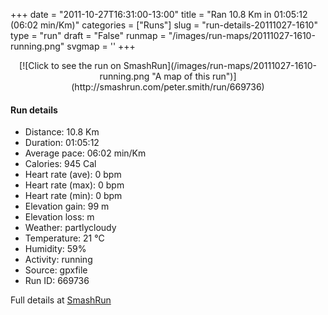 +++
date = "2011-10-27T16:31:00-13:00"
title = "Ran 10.8 Km in 01:05:12 (06:02 min/Km)"
categories = ["Runs"]
slug = "run-details-20111027-1610"
type = "run"
draft = "False"
runmap = "/images/run-maps/20111027-1610-running.png"
svgmap = '<polyline points="97 75, 100 67, 97 65, 94 65, 86 68, 80 70, 77 74, 67 81, 67 82, 52 87, 50 87, 47 85, 45 79, 40 76, 36 75, 28 79, 17 75, 12 67, 0 56, 5 52, 13 51, 17 49, 27 46, 28 44, 30 43, 37 37, 47 36, 50 35, 51 34, 49 22, 50 19, 51 15, 55 13, 58 13, 57 20, 63 25, 66 28, 80 34, 81 32, 83 31, 83 30">'
+++



<!--more-->

<center>
[![Click to see the run on SmashRun](/images/run-maps/20111027-1610-running.png "A map of this run")](http://smashrun.com/peter.smith/run/669736)
</center>

#### Run details

* Distance: 10.8 Km
* Duration: 01:05:12
* Average pace: 06:02 min/Km
* Calories: 945 Cal
* Heart rate (ave): 0 bpm
* Heart rate (max): 0 bpm
* Heart rate (min): 0 bpm
* Elevation gain: 99 m
* Elevation loss:  m
* Weather: partlycloudy
* Temperature: 21 &deg;C
* Humidity: 59%
* Activity: running
* Source: gpxfile
* Run ID: 669736

Full details at [SmashRun](http://smashrun.com/peter.smith/run/669736)